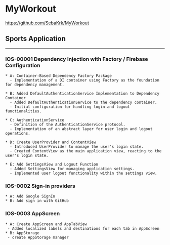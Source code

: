 # MyWorkout

https://github.com/SebaKrk/MyWorkout

## Sports Application

******************************************************************

### IOS-00001 Dependency Injection with Factory / Firebase Configuration
    * A: Container-Based Dependency Factory Package
      - Implementation of a DI container using Factory as the foundation for dependency management.
      
    * B: Added DefaultAuthenticationService Implementation to Dependency Container
      - Added DefaultAuthenticationService to the dependency container.
      - Initial configuration for handling login and logout functionalities.
      
    * C: AuthenticationService
      - Definition of the AuthenticationService protocol.
      - Implementation of an abstract layer for user login and logout operations.
      
    * D: Create UserProvider and ContentView
      - Introduced UserProvider to manage the user's login state.
      - Created ContentView as the main application view, reacting to the user's login state.
      
    * E: Add SettingsView and Logout Function
      - Added SettingsView for managing application settings.
      - Implemented user logout functionality within the settings view.

### IOS-0002 Sign-in providers 
    * A: Add Google SignIn 
    * B: Add sign in with GitHub
    
### IOS-0003 AppScreen
    * A: Create AppScreen and AppTabView
     - Added localized labels and destinations for each tab in AppScreen
    * B: AppStorage
     - create AppStorage manager 
